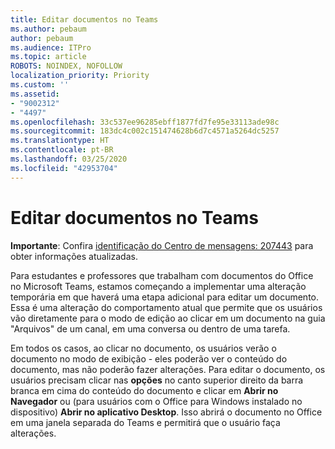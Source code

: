```yaml
---
title: Editar documentos no Teams
ms.author: pebaum
author: pebaum
ms.audience: ITPro
ms.topic: article
ROBOTS: NOINDEX, NOFOLLOW
localization_priority: Priority
ms.custom: ''
ms.assetid:
- "9002312"
- "4497"
ms.openlocfilehash: 33c537ee96285ebff1877fd7fe95e33113ade98c
ms.sourcegitcommit: 183dc4c002c151474628b6d7c4571a5264dc5257
ms.translationtype: HT
ms.contentlocale: pt-BR
ms.lasthandoff: 03/25/2020
ms.locfileid: "42953704"
---
```

# <a name="editing-documents-in-teams"></a>Editar documentos no Teams

**Importante**: Confira [identificação do Centro de mensagens: 207443](https://admin.microsoft.com/Adminportal/Home?source=applauncher#MessageCenter?id=MC207443) para obter informações atualizadas. 

Para estudantes e professores que trabalham com documentos do Office no Microsoft Teams, estamos começando a implementar uma alteração temporária em que haverá uma etapa adicional para editar um documento. Essa é uma alteração do comportamento atual que permite que os usuários vão diretamente para o modo de edição ao clicar em um documento na guia "Arquivos" de um canal, em uma conversa ou dentro de uma tarefa.

Em todos os casos, ao clicar no documento, os usuários verão o documento no modo de exibição - eles poderão ver o conteúdo do documento, mas não poderão fazer alterações. Para editar o documento, os usuários precisam clicar nas **opções** no canto superior direito da barra branca em cima do conteúdo do documento e clicar em **Abrir no Navegador** ou (para usuários com o Office para Windows instalado no dispositivo) **Abrir no aplicativo Desktop**. Isso abrirá o documento no Office em uma janela separada do Teams e permitirá que o usuário faça alterações.
